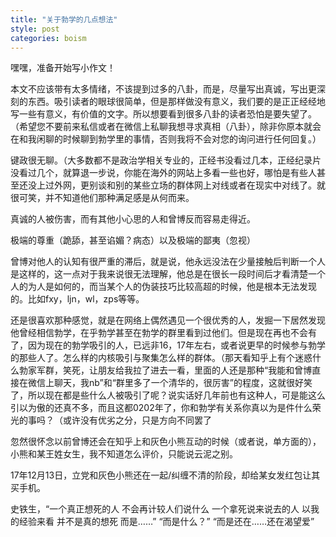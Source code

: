 ```yaml
---
title: "关于勃学的几点想法"
style: post
categories: boism
---
```


嘿嘿，准备开始写小作文！


本文不应该带有太多情绪，不该提到过多的八卦，而是，尽量写出真诚，写出更深刻的东西。吸引读者的眼球很简单，但是那样做没有意义，我们要的是正正经经地写一些有意义，有价值的文字。所以想要看到很多八卦的读者恐怕是要失望了。（希望您不要前来私信或者在微信上私聊我想寻求真相（八卦），除非你原本就会在和我闲聊的时候聊到勃学里的事情，否则我将不会对您的询问进行任何回复。）


键政很无聊。（大多数都不是政治学相关专业的，正经书没看过几本，正经纪录片没看过几个，就算退一步说，你能在海外的网站上多看一些也好，哪怕是有些人甚至还没上过外网，更别谈和别的某些立场的群体网上对线或者在现实中对线了。就很可笑，并不知道他们那种满足感是从何而来。


真诚的人被伤害，而有其他小心思的人和曾博反而容易走得近。


极端的尊重（跪舔，甚至谄媚？病态）以及极端的鄙夷（忽视）


曾博对他人的认知有很严重的滞后，就是说，他永远没法在少量接触后判断一个人是这样的，这一点对于我来说很无法理解，他总是在很长一段时间后才看清楚一个人的为人是如何的，而当某个人的伪装技巧比较高超的时候，他是根本无法发现的。比如fxy，ljn，wl，zps等等。


还是很喜欢那种感觉，就是在网络上偶然遇见一个很优秀的人，发掘一下居然发现他曾经相信勃学，在乎勃学甚至在勃学的群里看到过他们。但是现在再也不会有了，因为现在的勃学吸引的人，已远非16，17年左右，或者说更早的时候参与勃学的那些人了。怎么样的内核吸引与聚集怎么样的群体。（那天看知乎上有个迷惑什么勃家军群，笑死，让朋友给我拉了进去一看，里面的人还是那种“我能和曾博直接在微信上聊天，我nb”和“群里多了一个清华的，很厉害”的程度，这就很好笑了，所以现在都是些什么人被吸引了呢？说实话好几年前也有这种人，可是能这么引以为傲的还真不多，而且这都0202年了，你和勃学有关系你真以为是件什么荣光的事吗？（或许没有优劣之分，只是方向不同罢了


忽然很怀念以前曾博还会在知乎上和灰色小熊互动的时候（或者说，单方面的），小熊和某王姓女生，我不知道怎么评价，只能说云泥之别。


17年12月13日，立党和灰色小熊还在一起/纠缠不清的阶段，却给某女发红包让其买手机。


史铁生，“一个真正想死的人 不会再计较人们说什么 一个拿死说来说去的人 以我的经验来看 并不是真的想死 而是……” “而是什么？” “而是还在……还在渴望爱”
